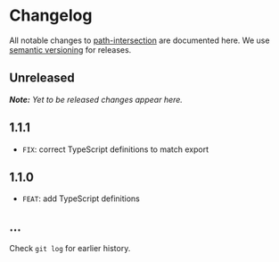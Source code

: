 # Changelog

All notable changes to [path-intersection](https://github.com/bpmn-io/path-intersection) are documented here. We use [semantic versioning](http://semver.org/) for releases.

## Unreleased

___Note:__ Yet to be released changes appear here._

## 1.1.1

* `FIX`: correct TypeScript definitions to match export

## 1.1.0

* `FEAT`: add TypeScript definitions

## ...

Check `git log` for earlier history.